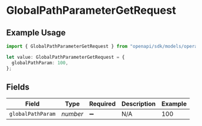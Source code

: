 # GlobalPathParameterGetRequest

## Example Usage

```typescript
import { GlobalPathParameterGetRequest } from "openapi/sdk/models/operations";

let value: GlobalPathParameterGetRequest = {
  globalPathParam: 100,
};
```

## Fields

| Field              | Type               | Required           | Description        | Example            |
| ------------------ | ------------------ | ------------------ | ------------------ | ------------------ |
| `globalPathParam`  | *number*           | :heavy_minus_sign: | N/A                | 100                |